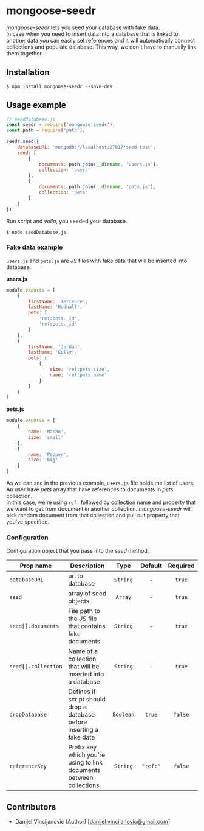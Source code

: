 # mongoose-seedr

_mongoose-seedr_ lets you seed your database with fake data. <br>
In case when you need to insert data into a database that is linked to another data you can easily set references and it will automatically connect collections and populate database. This way, we don't have to manually link them together.

## Installation
```
$ npm install mongoose-seedr --save-dev
```

## Usage example

```js
// seedDatabase.js
const seedr = require('mongoose-seedr');
const path = require('path');

seedr.seed({
    databaseURL: 'mongodb://localhost:27017/seed-test',
    seed: [
        {
            documents: path.join(__dirname, 'users.js'),
            collection: 'users'
        },
        {
            documents: path.join(__dirname, 'pets.js'),
            collection: 'pets'
        }
    ]
});

```
Run script and _voila_, you seeded your database.
```
$ node seedDatabase.js
```

### Fake data example
`users.js` and `pets.js` are _JS_ files with fake data that will be inserted into database. <br>

**users.js** <br>
```js
module.exports = [
    {
        firstName: 'Terrence',
        lastName: 'Hudnall',
        pets: [
            'ref:pets._id',
            'ref:pets._id'
        ]
    },
    {
        firstName: 'Jordan',
        lastName: 'Kelly',
        pets: [
            {
                size: 'ref:pets.size',
                name: 'ref:pets.name'
            }
        ]
    }
]
```

**pets.js** <br>
```js
module.exports = [
    {
        name: 'Nacho',
        size: 'small'
    },
    {
        name: 'Pepper',
        size: 'big'
    }
]
```

As we can see in the previous example, `users.js` file holds the list of users. An user have _pets_ array that have references to documents in _pets_ collection. <br>
In this case, we're using `ref:` followed by collection name and property that we want to get from document in another collection. _mongoose-seedr_ will pick random document from that collection and pull out property that you've specified. <br>

### Configuration
Configuration object that you pass into the _seed_ method: <br>

| Prop name  | Description | Type | Default | Required |
| ---------- | ----------- | :--: | :-----: | :------: |
| `databaseURL` | url to database | `String` | - | `true`
| `seed` | array of seed objects | `Array` | - | `true`
| `seed[].documents` | File path to the _JS_ file that contains fake documents | `String` | - | `true`
| `seed[].collection` | Name of a collection that will be inserted into a database | `String` | - | `true`
| `dropDatabase` | Defines if script should drop a database before inserting a fake data | `Boolean` | `true` | `false`
| `referenceKey` | Prefix key which you're using to link documents between collections | `String` | `"ref:"` | `false`

## Contributors

- Danijel Vincijanović (Author) [<danijel.vincijanovic@gmail.com>]
